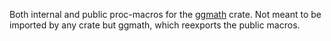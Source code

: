 Both internal and public proc-macros for the [ggmath](https://crates.io/crates/ggmath) crate.
Not meant to be imported by any crate but ggmath, which reexports the public macros.